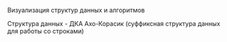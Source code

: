 Визуализация структур данных и алгоритмов

Структура данных - ДКА Ахо-Корасик (суффиксная структура данных для работы со строками)
